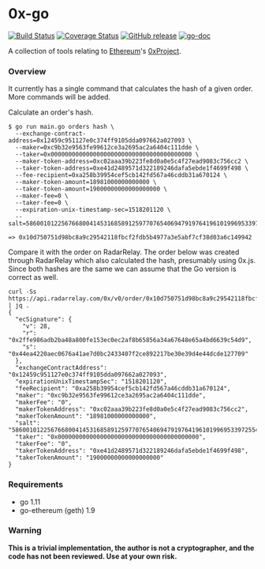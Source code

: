 # 0x-go
[![Build Status](https://travis-ci.org/linki/0x-go.svg?branch=master)](https://travis-ci.org/linki/0x-go)
[![Coverage Status](https://coveralls.io/repos/github/linki/0x-go/badge.svg?branch=master)](https://coveralls.io/github/linki/0x-go?branch=master)
[![GitHub release](https://img.shields.io/github/release/linki/0x-go.svg)](https://github.com/linki/0x-go/releases)
[![go-doc](https://godoc.org/github.com/linki/0x-go/0x-go?status.svg)](https://godoc.org/github.com/linki/0x-go/0x-go)

A collection of tools relating to [Ethereum](https://www.ethereum.org/)'s [0xProject](https://0xproject.com/).

### Overview

It currently has a single command that calculates the hash of a given order. More commands will be added.

Calculate an order's hash.

```console
$ go run main.go orders hash \
  --exchange-contract-address=0x12459c951127e0c374ff9105dda097662a027093 \
  --maker=0xc9b32e9563fe99612ce3a2695ac2a6404c111dde \
  --taker=0x0000000000000000000000000000000000000000 \
  --maker-token-address=0xc02aaa39b223fe8d0a0e5c4f27ead9083c756cc2 \
  --taker-token-address=0xe41d2489571d322189246dafa5ebde1f4699f498 \
  --fee-recipient=0xa258b39954cef5cb142fd567a46cddb31a670124 \
  --maker-token-amount=18981000000000000 \
  --taker-token-amount=19000000000000000000 \
  --maker-fee=0 \
  --taker-fee=0 \
  --expiration-unix-timestamp-sec=1518201120 \
  --salt=58600101225676680041453168589125977076540694791976419610199695339725548478315

=> 0x10d750751d98bc8a9c29542118fbcf2fdb5b4977a3e5abf7cf38d03a6c149942
```

Compare it with the order on RadarRelay. The order below was created through RadarRelay which also calculated the hash, presumably using 0x.js. Since both hashes are the same we can assume that the Go version is correct as well.

```console
curl -Ss https://api.radarrelay.com/0x/v0/order/0x10d750751d98bc8a9c29542118fbcf2fdb5b4977a3e5abf7cf38d03a6c149942 | jq .
{
  "ecSignature": {
    "v": 28,
    "r": "0x2ffe986adb2ba48a800fe153ec0ec2af8b65856a34a67648e65a4bd6639c54d9",
    "s": "0x44ea4220aec0676a41ae7d0bc2433407f2ce892217be30e39d4e44dcde127709"
  },
  "exchangeContractAddress": "0x12459c951127e0c374ff9105dda097662a027093",
  "expirationUnixTimestampSec": "1518201120",
  "feeRecipient": "0xa258b39954cef5cb142fd567a46cddb31a670124",
  "maker": "0xc9b32e9563fe99612ce3a2695ac2a6404c111dde",
  "makerFee": "0",
  "makerTokenAddress": "0xc02aaa39b223fe8d0a0e5c4f27ead9083c756cc2",
  "makerTokenAmount": "18981000000000000",
  "salt": "58600101225676680041453168589125977076540694791976419610199695339725548478315",
  "taker": "0x0000000000000000000000000000000000000000",
  "takerFee": "0",
  "takerTokenAddress": "0xe41d2489571d322189246dafa5ebde1f4699f498",
  "takerTokenAmount": "19000000000000000000"
}
```

### Requirements

* go 1.11
* go-ethereum (geth) 1.9

### Warning

**This is a trivial implementation, the author is not a cryptographer, and the code has not been reviewed. Use
at your own risk.**

